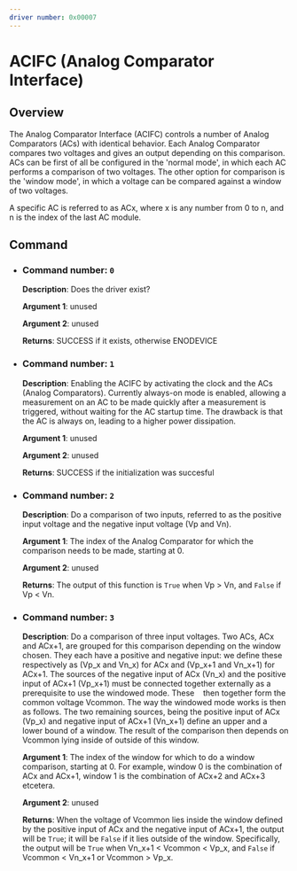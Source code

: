 ```yaml
---
driver number: 0x00007
---
```


# ACIFC (Analog Comparator Interface)

## Overview

The Analog Comparator Interface (ACIFC) controls a number of Analog Comparators
(ACs) with identical behavior. Each Analog Comparator compares two voltages and
gives an output depending on this comparison. ACs can be first of all be
configured in the 'normal mode', in which each AC performs a comparison of two
voltages. The other option for comparison is the 'window mode', in which a
voltage can be compared against a window of two voltages.

A specific AC is referred to as ACx, where x is any number from 0 to n, and n is
the index of the last AC module.

## Command

  * ### Command number: `0`

    **Description**: Does the driver exist?

    **Argument 1**: unused

    **Argument 2**: unused

    **Returns**: SUCCESS if it exists, otherwise ENODEVICE

  * ### Command number: `1`

    **Description**: Enabling the ACIFC by activating the clock and the
    ACs (Analog Comparators). Currently always-on mode is
    enabled, allowing a measurement on an AC to be made quickly after a
    measurement is triggered, without waiting for the AC startup time. The
    drawback is that the AC is always on, leading to a higher power dissipation.

    **Argument 1**: unused

    **Argument 2**: unused

    **Returns**: SUCCESS if the initialization was succesful


  * ### Command number: `2`

    **Description**: Do a comparison of two inputs, referred to as the positive
    input voltage and the negative input voltage (Vp and Vn).

    **Argument 1**: The index of the Analog Comparator for which the comparison
    needs to be made, starting at 0.

    **Argument 2**: unused

    **Returns**: The output of this function is `True` when Vp > Vn, and 
    `False` if Vp < Vn.

  * ### Command number: `3`

    **Description**: Do a comparison of three input voltages. Two ACs, ACx and
    ACx+1, are grouped for this comparison depending on the window chosen. They 
    each have a positive and negative input: we define these respectively as (Vp_x and Vn_x) for ACx and 
    (Vp_x+1 and Vn_x+1) for ACx+1. The sources of the negative input of
    ACx (Vn_x) and the positive input of ACx+1 (Vp_x+1) must be connected
    together externally as a prerequisite to use the windowed mode. These
    then together form the common voltage Vcommon. 
    The way the windowed mode works is then as follows. The two remaining sources, being the positive 
    input of ACx (Vp_x) and negative input of ACx+1 (Vn_x+1) define an upper 
    and a lower bound of a window. The result of the comparison then depends 
    on Vcommon lying inside of outside of this window.

    **Argument 1**: The index of the window for which to do a window comparison,
    starting at 0. For example, window 0 is the combination of ACx and ACx+1,
    window 1 is the combination of ACx+2 and ACx+3 etcetera.

    **Argument 2**: unused

    **Returns**: When the voltage of Vcommon lies inside the window defined by
    the positive input of ACx and the negative input of ACx+1, the output will
    be `True`; it will be `False` if it lies outside of the window. 
    Specifically, the output will be `True` when Vn_x+1 < Vcommon < Vp_x, and `False` if 
    Vcommon < Vn_x+1 or Vcommon > Vp_x.
